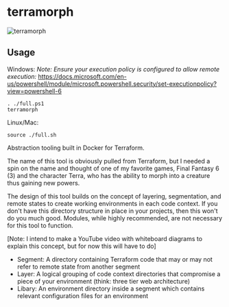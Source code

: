 # terramorph

![terramorph](https://github.com/ljsommer/terramorph/blob/master/terramorph.png?raw=true)

## Usage
Windows:
*Note: Ensure your execution policy is configured to allow remote execution:*
https://docs.microsoft.com/en-us/powershell/module/microsoft.powershell.security/set-executionpolicy?view=powershell-6
```
. ./full.ps1
terramorph
```

Linux/Mac:
```
source ./full.sh
```

Abstraction tooling built in Docker for Terraform.

The name of this tool is obviously pulled from Terraform, but I needed a spin on the name and thought of one of my favorite games, Final Fantasy 6 (3) and the character Terra, who has the ability to morph into a creature thus gaining new powers.

The design of this tool builds on the concept of layering, segmentation, and remote states to create working environments in each code context. If you don't have this directory structure in place in your projects, then this won't do you much good.
Modules, while highly recommended, are not necessary for this tool to function.

[Note: I intend to make a YouTube video with whiteboard diagrams to explain this concept, but for now this will have to do]
* Segment: A directory containing Terraform code that may or may not refer to remote state from another segment
* Layer: A logical grouping of code context directories that compromise a piece of your environment (think: three tier web architecture)
* Libary: An environment directory inside a segment which contains relevant configuration files for an environment


